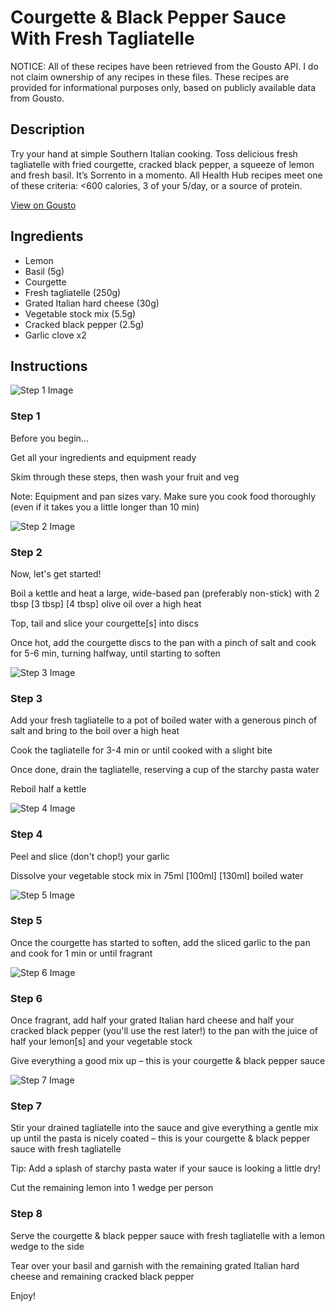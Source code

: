 # Courgette & Black Pepper Sauce With Fresh Tagliatelle 

NOTICE: All of these recipes have been retrieved from the Gousto API. I do not claim ownership of any recipes in these files. These recipes are provided for informational purposes only, based on publicly available data from Gousto.

## Description

Try your hand at simple Southern Italian cooking. Toss delicious fresh tagliatelle with fried courgette, cracked black pepper, a squeeze of lemon and fresh basil. It’s Sorrento in a momento. All Health Hub recipes meet one of these criteria: <600 calories, 3 of your 5/day, or a source of protein.

[View on Gousto](https://www.gousto.co.uk/recipes/cookbook/courgette-black-pepper-sauce-with-fresh-tagliatelle)

## Ingredients

- Lemon
- Basil (5g)
- Courgette
- Fresh tagliatelle (250g)
- Grated Italian hard cheese (30g)
- Vegetable stock mix (5.5g)
- Cracked black pepper (2.5g)
- Garlic clove x2

## Instructions

![Step 1 Image](https://production-media.gousto.co.uk/cms/recipe-step-image/step-1-1693574208618-x200.jpg)

### Step 1

Before you begin...

Get all your ingredients and equipment ready

Skim through these steps, then wash your fruit and veg

Note: Equipment and pan sizes vary. Make sure you cook food thoroughly (even if it takes you a little longer than 10 min)

![Step 2 Image](https://production-media.gousto.co.uk/cms/recipe-step-image/step-2-1693574212250-x200.jpg)

### Step 2

Now, let's get started!

Boil a kettle and heat a large, wide-based pan (preferably non-stick) with 2 tbsp <span class="text-purple">[3 tbsp] </span><span class="text-danger">[4 tbsp] </span>olive oil over a high heat

Top, tail and slice your courgette[s] into discs

Once hot, add the courgette discs to the pan with a pinch of salt and cook for 5-6 min, turning halfway, until starting to soften

![Step 3 Image](https://production-media.gousto.co.uk/cms/recipe-step-image/step-3-1693574216403-x200.jpg)

### Step 3

Add your fresh tagliatelle to a pot of boiled water with a generous pinch of salt and bring to the boil over a high heat

Cook the tagliatelle for 3-4 min or until cooked with a slight bite

Once done, drain the tagliatelle, reserving a cup of the starchy pasta water

Reboil half a kettle

![Step 4 Image](https://production-media.gousto.co.uk/cms/recipe-step-image/step-4-1693574220639-x200.jpg)

### Step 4

Peel and slice (don't chop!) your garlic

Dissolve your vegetable stock mix in 75ml <span class="text-purple">[100ml]</span> <span class="text-danger">[130ml]</span> boiled water

![Step 5 Image](https://production-media.gousto.co.uk/cms/recipe-step-image/step-5-1693574224461-x200.jpg)

### Step 5

Once the courgette has started to soften, add the sliced garlic to the pan and cook for 1 min or until fragrant

![Step 6 Image](https://production-media.gousto.co.uk/cms/recipe-step-image/step-6-1693574227897-x200.jpg)

### Step 6

Once fragrant, add half your grated Italian hard cheese and half your cracked black pepper (you'll use the rest later!) to the pan with the juice of half your lemon[s] and your vegetable stock

Give everything a good mix up – this is your courgette & black pepper sauce

![Step 7 Image](https://production-media.gousto.co.uk/cms/recipe-step-image/step-7-1693574231276-x200.jpg)

### Step 7

Stir your drained tagliatelle into the sauce and give everything a gentle mix up until the pasta is nicely coated – this is your courgette & black pepper sauce with fresh tagliatelle

Tip: Add a splash of starchy pasta water if your sauce is looking a little dry!

Cut the remaining lemon into 1 wedge per person

### Step 8

Serve the courgette & black pepper sauce with fresh tagliatelle with a lemon wedge to the side

Tear over your basil and garnish with the remaining grated Italian hard cheese and remaining cracked black pepper

Enjoy!

